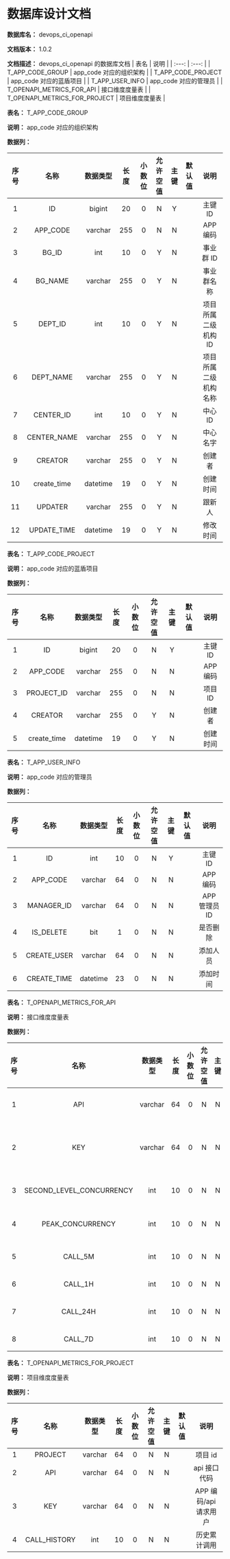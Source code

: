 # 数据库设计文档

**数据库名：** devops_ci_openapi

**文档版本：** 1.0.2

**文档描述：** devops_ci_openapi 的数据库文档
| 表名                  | 说明       |
| :---: | :---: |
| T_APP_CODE_GROUP | app_code 对应的组织架构 |
| T_APP_CODE_PROJECT | app_code 对应的蓝盾项目 |
| T_APP_USER_INFO | app_code 对应的管理员 |
| T_OPENAPI_METRICS_FOR_API | 接口维度度量表 |
| T_OPENAPI_METRICS_FOR_PROJECT | 项目维度度量表 |

**表名：** <a>T_APP_CODE_GROUP</a>

**说明：** app_code 对应的组织架构

**数据列：**

| 序号 | 名称 | 数据类型 |  长度  | 小数位 | 允许空值 | 主键 | 默认值 | 说明 |
| :---: | :---: | :---: | :---: | :---: | :---: | :---: | :---: | :---: |
|  1   | ID |   bigint   | 20 |   0    |    N     |  Y   |       | 主键 ID  |
|  2   | APP_CODE |   varchar   | 255 |   0    |    N     |  N   |       | APP 编码  |
|  3   | BG_ID |   int   | 10 |   0    |    Y     |  N   |       | 事业群 ID  |
|  4   | BG_NAME |   varchar   | 255 |   0    |    Y     |  N   |       | 事业群名称  |
|  5   | DEPT_ID |   int   | 10 |   0    |    Y     |  N   |       | 项目所属二级机构 ID  |
|  6   | DEPT_NAME |   varchar   | 255 |   0    |    Y     |  N   |       | 项目所属二级机构名称  |
|  7   | CENTER_ID |   int   | 10 |   0    |    Y     |  N   |       | 中心 ID  |
|  8   | CENTER_NAME |   varchar   | 255 |   0    |    Y     |  N   |       | 中心名字  |
|  9   | CREATOR |   varchar   | 255 |   0    |    Y     |  N   |       | 创建者  |
|  10   | create_time |   datetime   | 19 |   0    |    Y     |  N   |       | 创建时间  |
|  11   | UPDATER |   varchar   | 255 |   0    |    Y     |  N   |       | 跟新人  |
|  12   | UPDATE_TIME |   datetime   | 19 |   0    |    Y     |  N   |       | 修改时间  |

**表名：** <a>T_APP_CODE_PROJECT</a>

**说明：** app_code 对应的蓝盾项目

**数据列：**

| 序号 | 名称 | 数据类型 |  长度  | 小数位 | 允许空值 | 主键 | 默认值 | 说明 |
| :---: | :---: | :---: | :---: | :---: | :---: | :---: | :---: | :---: |
|  1   | ID |   bigint   | 20 |   0    |    N     |  Y   |       | 主键 ID  |
|  2   | APP_CODE |   varchar   | 255 |   0    |    N     |  N   |       | APP 编码  |
|  3   | PROJECT_ID |   varchar   | 255 |   0    |    N     |  N   |       | 项目 ID  |
|  4   | CREATOR |   varchar   | 255 |   0    |    Y     |  N   |       | 创建者  |
|  5   | create_time |   datetime   | 19 |   0    |    Y     |  N   |       | 创建时间  |

**表名：** <a>T_APP_USER_INFO</a>

**说明：** app_code 对应的管理员

**数据列：**

| 序号 | 名称 | 数据类型 |  长度  | 小数位 | 允许空值 | 主键 | 默认值 | 说明 |
| :---: | :---: | :---: | :---: | :---: | :---: | :---: | :---: | :---: |
|  1   | ID |   int   | 10 |   0    |    N     |  Y   |       | 主键 ID  |
|  2   | APP_CODE |   varchar   | 64 |   0    |    N     |  N   |       | APP 编码  |
|  3   | MANAGER_ID |   varchar   | 64 |   0    |    N     |  N   |       | APP 管理员 ID  |
|  4   | IS_DELETE |   bit   | 1 |   0    |    N     |  N   |       | 是否删除  |
|  5   | CREATE_USER |   varchar   | 64 |   0    |    N     |  N   |       | 添加人员  |
|  6   | CREATE_TIME |   datetime   | 23 |   0    |    N     |  N   |       | 添加时间  |

**表名：** <a>T_OPENAPI_METRICS_FOR_API</a>

**说明：** 接口维度度量表

**数据列：**

| 序号 | 名称 | 数据类型 |  长度  | 小数位 | 允许空值 | 主键 | 默认值 | 说明 |
| :---: | :---: | :---: | :---: | :---: | :---: | :---: | :---: | :---: |
|  1   | API |   varchar   | 64 |   0    |    N     |  N   |       | api 接口代码  |
|  2   | KEY |   varchar   | 64 |   0    |    N     |  N   |       | APP 编码/api 请求用户  |
|  3   | SECOND_LEVEL_CONCURRENCY |   int   | 10 |   0    |    N     |  N   |       | 秒级并发量  |
|  4   | PEAK_CONCURRENCY |   int   | 10 |   0    |    N     |  N   |       | 峰值并发量  |
|  5   | CALL_5M |   int   | 10 |   0    |    N     |  N   |       | 5min 调用量  |
|  6   | CALL_1H |   int   | 10 |   0    |    N     |  N   |       | 1h 调用量  |
|  7   | CALL_24H |   int   | 10 |   0    |    N     |  N   |       | 24h 调用量  |
|  8   | CALL_7D |   int   | 10 |   0    |    N     |  N   |       | 7d 调用量  |

**表名：** <a>T_OPENAPI_METRICS_FOR_PROJECT</a>

**说明：** 项目维度度量表

**数据列：**

| 序号 | 名称 | 数据类型 |  长度  | 小数位 | 允许空值 | 主键 | 默认值 | 说明 |
| :---: | :---: | :---: | :---: | :---: | :---: | :---: | :---: | :---: |
|  1   | PROJECT |   varchar   | 64 |   0    |    N     |  N   |       | 项目 id  |
|  2   | API |   varchar   | 64 |   0    |    N     |  N   |       | api 接口代码  |
|  3   | KEY |   varchar   | 64 |   0    |    N     |  N   |       | APP 编码/api 请求用户  |
|  4   | CALL_HISTORY |   int   | 10 |   0    |    N     |  N   |       | 历史累计调用  |
